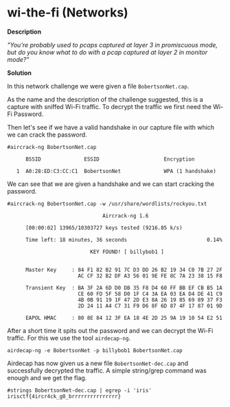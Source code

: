 # wi-the-fi (Networks)

**Description**

*"You're probably used to pcaps captured at layer 3 in promiscuous mode, but do you know what to do with a pcap captured at layer 2 in monitor mode?"*

**Solution**

In this network challenge we were given a file `BobertsonNet.cap`.

As the name and the description of the challenge suggested, this is a capture with sniffed Wi-Fi traffic.
To decrypt the traffic we first need the Wi-Fi Password.

Then let's see if we have a valid handshake in our capture file with which we can crack the password.

```
#aircrack-ng BobertsonNet.cap

      BSSID              ESSID                     Encryption

   1  A0:28:ED:C3:CC:C1  BobertsonNet              WPA (1 handshake)
```
We can see that we are given a handshake and we can start cracking the password.
```
#aircrack-ng BobertsonNet.cap -w /usr/share/wordlists/rockyou.txt

                               Aircrack-ng 1.6 

      [00:00:02] 13965/10303727 keys tested (9216.85 k/s) 

      Time left: 18 minutes, 36 seconds                          0.14%

                           KEY FOUND! [ billybob1 ]


      Master Key     : 84 F1 82 B2 91 7C D3 DD 26 B2 19 34 C0 7B 27 2F 
                       AC CF 32 B2 DF A3 56 01 9E FE 8C 7A 23 38 15 F8 

      Transient Key  : BA 3F 2A 6D D0 DB 35 F8 D4 60 FF BB EF CB B5 1A 
                       CE 60 FD 5F 58 D0 1F C4 3A EA 03 EA D4 DE 41 C9 
                       4B 0B 91 19 1F 47 2D E3 8A 26 19 85 69 89 37 F3 
                       2D 24 11 A4 C7 31 F9 D6 8F 6D 87 4F 17 87 01 9D 

      EAPOL HMAC     : 80 8E 84 12 3F EA 18 4E 2D 25 9A 19 10 54 E2 51
```
After a short time it spits out the password and we can decrypt the Wi-Fi traffic.
For this we use the tool `airdecap-ng`.   

`airdecap-ng -e BobertsonNet -p billybob1 BobertsonNet.cap`

Airdecap has now given us a new file `BobertsonNet-dec.cap` and successfully decrypted the traffic.
A simple string/grep command was enough and we get the flag.

```
#strings BobertsonNet-dec.cap | egrep -i 'iris'
irisctf{4ircr4ck_g0_brrrrrrrrrrrrrrr}
```



